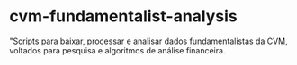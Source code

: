 # cvm-fundamentalist-analysis
 "Scripts para baixar, processar e analisar dados fundamentalistas da CVM, voltados para pesquisa e algoritmos de análise financeira.
